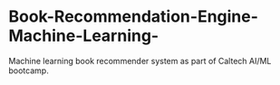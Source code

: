 # Book-Recommendation-Engine-Machine-Learning-
Machine learning book recommender system as part of Caltech AI/ML bootcamp.
